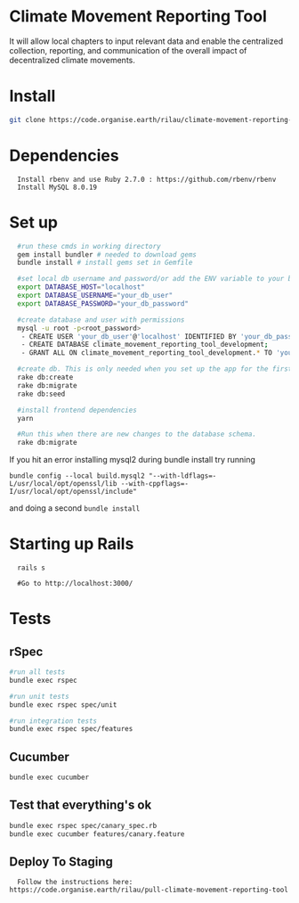# Climate Movement Reporting Tool

It will allow local chapters to input relevant data and enable the centralized collection, reporting, and communication of the overall impact of decentralized climate movements.

# Install

```bash
git clone https://code.organise.earth/rilau/climate-movement-reporting-tool.git
```

# Dependencies

```
  Install rbenv and use Ruby 2.7.0 : https://github.com/rbenv/rbenv
  Install MySQL 8.0.19
```

# Set up

```bash
  #run these cmds in working directory
  gem install bundler # needed to download gems
  bundle install # install gems set in Gemfile

  #set local db username and password/or add the ENV variable to your bash/zsh file
  export DATABASE_HOST="localhost"
  export DATABASE_USERNAME="your_db_user"
  export DATABASE_PASSWORD="your_db_password"

  #create database and user with permissions
  mysql -u root -p<root_password>
   - CREATE USER 'your_db_user'@'localhost' IDENTIFIED BY 'your_db_password';
   - CREATE DATABASE climate_movement_reporting_tool_development;
   - GRANT ALL ON climate_movement_reporting_tool_development.* TO 'your_db_user'@'localhost';

  #create db. This is only needed when you set up the app for the first time.
  rake db:create
  rake db:migrate
  rake db:seed

  #install frontend dependencies
  yarn

  #Run this when there are new changes to the database schema.
  rake db:migrate
```


If you hit an error installing mysql2 during bundle install try running

`bundle config --local build.mysql2 "--with-ldflags=-L/usr/local/opt/openssl/lib --with-cppflags=-I/usr/local/opt/openssl/include"`

and doing a second `bundle install`

# Starting up Rails

```
  rails s

  #Go to http://localhost:3000/
```

# Tests

## rSpec

```.bash
#run all tests
bundle exec rspec

#run unit tests
bundle exec rspec spec/unit

#run integration tests
bundle exec rspec spec/features
```

## Cucumber

```.bash
bundle exec cucumber
```

## Test that everything's ok

```bash
bundle exec rspec spec/canary_spec.rb
bundle exec cucumber features/canary.feature
```
## Deploy To Staging
```
  Follow the instructions here: https://code.organise.earth/rilau/pull-climate-movement-reporting-tool
```
